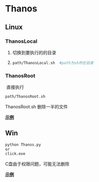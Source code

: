 # Thanos

## Linux

### ThanosLocal

1. 切换到要执行的的目录

2. ```bash
   path/ThanosLocal.sh	#path为sh所在目录
   ```



### ThanosRoot

​	直接执行

```bash
path/ThanosRoot.sh
```

ThanosRoot.sh 删除一半的文件

**[示例](<https://github.com/DingkunJ/Thanos/wiki/ShellResultPreview>)**

## Win

```bash
python Thanos.py
or 
click.exe
```

C盘由于权限问题，可能无法删除

**[示例](<https://github.com/DingkunJ/Thanos/wiki/WinResult>)**


